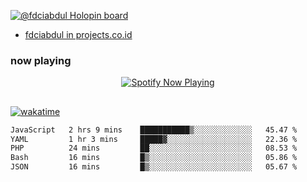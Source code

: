 [![@fdciabdul Holopin board](https://holopin.io/api/user/board?user=fdciabdul)](https://holopin.io/@fdciabdul)

- [fdciabdul in projects.co.id](https://projects.co.id/public/browse_users/view/496e26/fdciabdul)

### now playing 

<p align="center">
  <a href="https://open.spotify.com/user/31ljmyymhthokwewwcd6dsdmvprm" target="_blank"><img src="https://novatorem-psi-rosy.vercel.app/api/spotify" alt="Spotify Now Playing"/></a>
</p>

##

[![wakatime](https://wakatime.com/badge/user/87646243-158a-4241-a3cb-668e1fa2dbb8.svg)](https://wakatime.com/@87646243-158a-4241-a3cb-668e1fa2dbb8)
<!--START_SECTION:waka-->

```txt
JavaScript   2 hrs 9 mins    ███████████▒░░░░░░░░░░░░░   45.47 %
YAML         1 hr 3 mins     █████▓░░░░░░░░░░░░░░░░░░░   22.36 %
PHP          24 mins         ██░░░░░░░░░░░░░░░░░░░░░░░   08.53 %
Bash         16 mins         █▒░░░░░░░░░░░░░░░░░░░░░░░   05.86 %
JSON         16 mins         █▒░░░░░░░░░░░░░░░░░░░░░░░   05.67 %
```

<!--END_SECTION:waka-->
